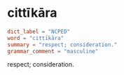 # cittīkāra

``` toml
dict_label = "NCPED"
word = "cittīkāra"
summary = "respect; consideration."
grammar_comment = "masculine"
```

respect; consideration.

